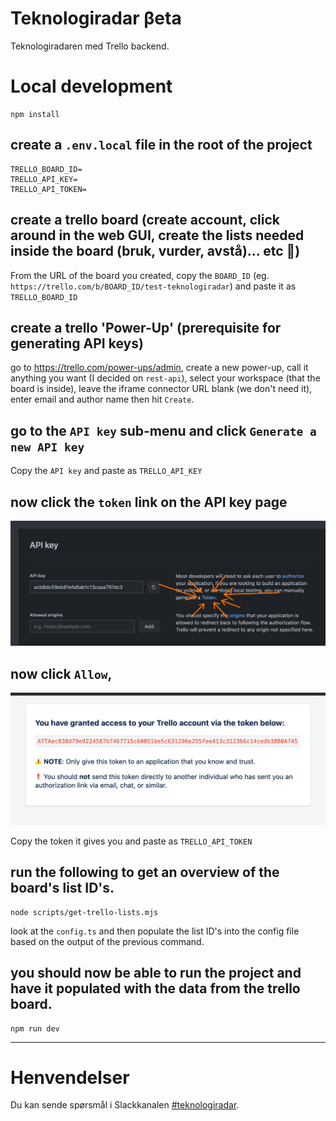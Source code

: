 # Teknologiradar βeta

Teknologiradaren med Trello backend.

# Local development

```shell
npm install
```

## create a `.env.local` file in the root of the project

```shell
TRELLO_BOARD_ID=
TRELLO_API_KEY=
TRELLO_API_TOKEN=
```

## create a trello board (create account, click around in the web GUI, create the lists needed inside the board (bruk, vurder, avstå)... etc 🙌)

From the URL of the board you created, copy the `BOARD_ID` (eg. `https://trello.com/b/BOARD_ID/test-teknologiradar`) and paste it as `TRELLO_BOARD_ID`

## create a trello 'Power-Up' (prerequisite for generating API keys)

go to https://trello.com/power-ups/admin, create a new power-up, call it anything you want (I decided on `rest-api`), select your workspace (that the board is inside), leave the iframe connector URL blank (we don't need it), enter email and author name then hit `Create`.

## go to the `API key` sub-menu and click `Generate a new API key`

Copy the `API key` and paste as `TRELLO_API_KEY`

## now click the `token` link on the API key page

![image](./README/token-link.png)

## now click `Allow`,

![image](./README/api-token.png)

Copy the token it gives you and paste as `TRELLO_API_TOKEN`

## run the following to get an overview of the board's list ID's.

```shell
node scripts/get-trello-lists.mjs
```

look at the `config.ts` and then populate the list ID's into the config file based on the output of the previous command.

## you should now be able to run the project and have it populated with the data from the trello board.

```shell
npm run dev
```

---

# Henvendelser

Du kan sende spørsmål i Slackkanalen [#teknologiradar](https://nav-it.slack.com/archives/CEHSHMNBF).
